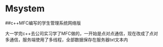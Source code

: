 # Msystem
##c++MFC编写的学生管理系统网络版

大一学完c++去公司实习学了MFC做的，一开始是点对点通信，现在改成了点对多通信，服务端使用了多线程，全部数据保存在服务器txt文本内
